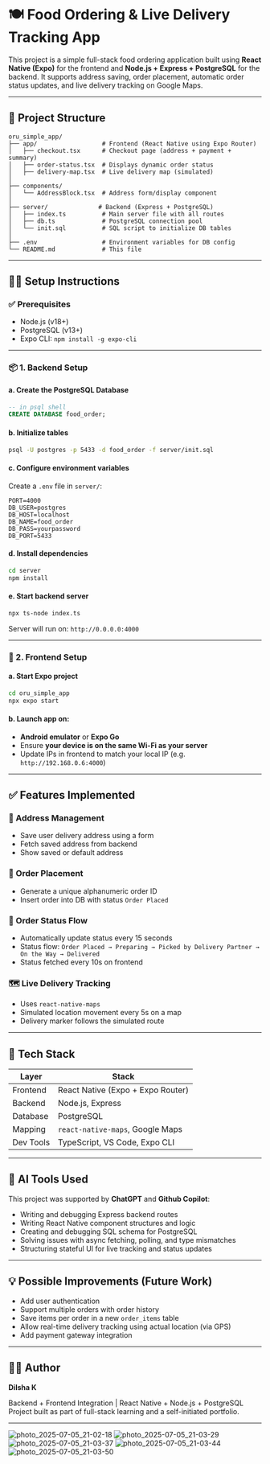 
# 🍽️ Food Ordering & Live Delivery Tracking App

This project is a simple full-stack food ordering application built using **React Native (Expo)** for the frontend and **Node.js + Express + PostgreSQL** for the backend. It supports address saving, order placement, automatic order status updates, and live delivery tracking on Google Maps.

---

## 📂 Project Structure

```
oru_simple_app/
├── app/                  # Frontend (React Native using Expo Router)
│   ├── checkout.tsx      # Checkout page (address + payment + summary)
│   ├── order-status.tsx  # Displays dynamic order status
│   ├── delivery-map.tsx  # Live delivery map (simulated)
│
├── components/
│   └── AddressBlock.tsx  # Address form/display component
│
├── server/              # Backend (Express + PostgreSQL)
│   ├── index.ts          # Main server file with all routes
│   ├── db.ts             # PostgreSQL connection pool
│   └── init.sql          # SQL script to initialize DB tables
│
├── .env                  # Environment variables for DB config
└── README.md             # This file
```

---

## 🧑‍💻 Setup Instructions

### ✅ Prerequisites

- Node.js (v18+)
- PostgreSQL (v13+)
- Expo CLI: `npm install -g expo-cli`

---

### 📦 1. Backend Setup

#### a. Create the PostgreSQL Database

```sql
-- in psql shell
CREATE DATABASE food_order;
```

#### b. Initialize tables

```bash
psql -U postgres -p 5433 -d food_order -f server/init.sql
```

#### c. Configure environment variables

Create a `.env` file in `server/`:

```env
PORT=4000
DB_USER=postgres
DB_HOST=localhost
DB_NAME=food_order
DB_PASS=yourpassword
DB_PORT=5433
```

#### d. Install dependencies

```bash
cd server
npm install
```

#### e. Start backend server

```bash
npx ts-node index.ts
```

Server will run on: `http://0.0.0.0:4000`

---

### 📱 2. Frontend Setup

#### a. Start Expo project

```bash
cd oru_simple_app
npx expo start
```

#### b. Launch app on:

- **Android emulator** or **Expo Go**
- Ensure **your device is on the same Wi-Fi as your server**
- Update IPs in frontend to match your local IP (e.g. `http://192.168.0.6:4000`)

---

## ✅ Features Implemented

### 🧾 Address Management
- Save user delivery address using a form
- Fetch saved address from backend
- Show saved or default address

### 🛒 Order Placement
- Generate a unique alphanumeric order ID
- Insert order into DB with status `Order Placed`

### 🔁 Order Status Flow
- Automatically update status every 15 seconds
- Status flow: `Order Placed → Preparing → Picked by Delivery Partner → On the Way → Delivered`
- Status fetched every 10s on frontend

### 🗺️ Live Delivery Tracking
- Uses `react-native-maps`
- Simulated location movement every 5s on a map
- Delivery marker follows the simulated route

---

## 🔧 Tech Stack

| Layer       | Stack                         |
|-------------|-------------------------------|
| Frontend    | React Native (Expo + Expo Router) |
| Backend     | Node.js, Express              |
| Database    | PostgreSQL                    |
| Mapping     | `react-native-maps`, Google Maps |
| Dev Tools   | TypeScript, VS Code, Expo CLI |

---

## 🤖 AI Tools Used

This project was supported by **ChatGPT** and **Github Copilot**:

- Writing and debugging Express backend routes
- Writing React Native component structures and logic
- Creating and debugging SQL schema for PostgreSQL
- Solving issues with async fetching, polling, and type mismatches
- Structuring stateful UI for live tracking and status updates


---

## 💡 Possible Improvements (Future Work)

- Add user authentication
- Support multiple orders with order history
- Save items per order in a new `order_items` table
- Allow real-time delivery tracking using actual location (via GPS)
- Add payment gateway integration

---

## 👨‍💻 Author

**Dilsha K**

Backend + Frontend Integration | React Native + Node.js + PostgreSQL  
Project built as part of full-stack learning and a self-initiated portfolio.

---
![photo_2025-07-05_21-02-18](https://github.com/user-attachments/assets/1df6934d-fdbc-4a4b-8ad6-ff646586ba33)
![photo_2025-07-05_21-03-29](https://github.com/user-attachments/assets/7825b9a2-8e19-47a2-9949-1831d35b2ba4)
![photo_2025-07-05_21-03-37](https://github.com/user-attachments/assets/6bb97716-486b-429a-88ad-16395a2197f7)
![photo_2025-07-05_21-03-44](https://github.com/user-attachments/assets/afefdada-f188-47fe-9e90-2e3a5df355c7)
![photo_2025-07-05_21-03-50](https://github.com/user-attachments/assets/861665e3-f305-4068-b01e-f3b74d63e877)





